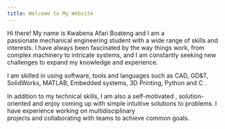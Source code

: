 ```yaml
---
title: Welcome to My Website
---
```


Hi there! My name is Kwabena Afari Boateng and I am a passionate mechanical engineering student with a wide range of skills and interests. I have always been fascinated by the way things work, from complex machinery to intricate systems, and I am constantly seeking new challenges to expand my knowledge and experience.  
  
I am skilled in using software, tools and languages such as CAD, GD&T, SolidWorks, MATLAB, Embedded systems, 3D Printing, Python and C .  
  
In addition to my technical skills, I am also a self-motivated , solution-oriented and enjoy coming up with simple intuitive solutions to problems. I have experience working on multidisciplinary projects and collaborating with teams to achieve common goals.  